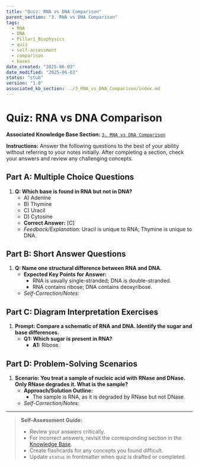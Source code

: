 ```yaml
---
title: "Quiz: RNA vs DNA Comparison"
parent_section: "3. RNA vs DNA Comparison"
tags:
  - RNA
  - DNA
  - Pillar1_Biophysics
  - quiz
  - self-assessment
  - comparison
  - bases
date_created: "2025-06-03"
date_modified: "2025-06-03"
status: "stub"
version: "1.0"
associated_kb_section: ../3_RNA_vs_DNA_Comparison/index.md
---
```


# Quiz: RNA vs DNA Comparison

**Associated Knowledge Base Section:** [`3. RNA vs DNA Comparison`](../3_RNA_vs_DNA_Comparison/index.md)

**Instructions:** Answer the following questions to the best of your ability without referring to your notes initially. After completing a section, check your answers and review any challenging concepts.

## Part A: Multiple Choice Questions

1.  **Q: Which base is found in RNA but not in DNA?**
    *   A) Adenine
    *   B) Thymine
    *   C) Uracil
    *   D) Cytosine
    *   **Correct Answer:** [C]
    *   *Feedback/Explanation:* Uracil is unique to RNA; Thymine is unique to DNA.

## Part B: Short Answer Questions

1.  **Q: Name one structural difference between RNA and DNA.**
    *   **Expected Key Points for Answer:**
        *   RNA is usually single-stranded; DNA is double-stranded.
        *   RNA contains ribose; DNA contains deoxyribose.
    *   *Self-Correction/Notes:*

## Part C: Diagram Interpretation Exercises

1.  **Prompt: Compare a schematic of RNA and DNA. Identify the sugar and base differences.**
    *   **Q1: Which sugar is present in RNA?**
        *   **A1:** Ribose.

## Part D: Problem-Solving Scenarios

1.  **Scenario: You treat a sample of nucleic acid with RNase and DNase. Only RNase degrades it. What is the sample?**
    *   **Approach/Solution Outline:**
        *   The sample is RNA, as it is degraded by RNase but not DNase.
    *   *Self-Correction/Notes:*

---
> **Self-Assessment Guide:**
> - Review your answers critically.
> - For incorrect answers, revisit the corresponding section in the [Knowledge Base](../3_RNA_vs_DNA_Comparison/index.md).
> - Create flashcards for any concepts you found difficult.
> - Update `status` in frontmatter when quiz is drafted or completed.
